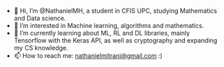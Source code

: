 - 👋 Hi, I’m @NathanielMH, a student in CFIS UPC, studying Mathematics and Data science.
- 👀 I’m interested in Machine learning, algorithms and mathematics.
- 🌱 I’m currently learning about ML, RL and DL libraries, mainly Tensorflow with the Keras API, as well as cryptography and expanding my CS knowledge.
- 📫 How to reach me: nathanielmitrani@gmail.com :)

<!---
NathanielMH/NathanielMH is a ✨ special ✨ repository because its `README.md` (this file) appears on your GitHub profile.
You can click the Preview link to take a look at your changes.
--->
